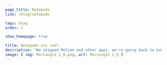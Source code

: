 ```yaml
---
page_title: Notepads
link: /blog/notepads

tags: blog
order: 2

show_homepage: true

title: Notepads are cool
description: "We skipped Notion and other apps, we're going back to basics."
image: { img: Rectangle 2_6.png, alt: Rectangle 2_6 }
---
```

